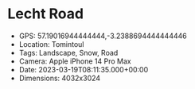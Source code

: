 # Lecht Road

- GPS: 57.19016944444444,-3.2388694444444446
- Location: Tomintoul
- Tags: Landscape, Snow, Road
- Camera: Apple iPhone 14 Pro Max
- Date: 2023-03-19T08:11:35.000+00:00
- Dimensions: 4032x3024
